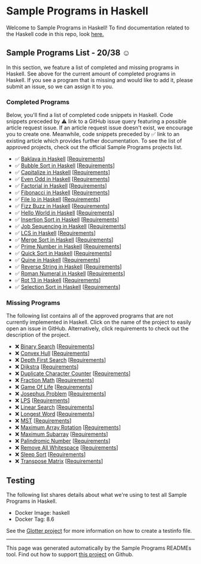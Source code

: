 # Sample Programs in Haskell

Welcome to Sample Programs in Haskell! To find documentation related to the Haskell code in this repo, look [here.](https://sampleprograms.io/languages/haskell)

## Sample Programs List - 20/38 :relaxed:

In this section, we feature a list of completed and missing programs in Haskell. See above for the current amount of completed programs in Haskell. If you see a program that is missing and would like to add it, please submit an issue, so we can assign it to you.

### Completed Programs

Below, you'll find a list of completed code snippets in Haskell. Code snippets preceded by :warning: link to a GitHub issue query featuring a possible article request issue. If an article request issue doesn't exist, we encourage you to create one. Meanwhile, code snippets preceded by :white_check_mark: link to an existing article which provides further documentation. To see the list of approved projects, check out the official Sample Programs projects list.

- :white_check_mark: [Baklava in Haskell](https://sampleprograms.io/projects/baklava/haskell) [[Requirements](https://sampleprograms.io/projects/baklava)]
- :white_check_mark: [Bubble Sort in Haskell](https://sampleprograms.io/projects/bubble-sort/haskell) [[Requirements](https://sampleprograms.io/projects/bubble-sort)]
- :white_check_mark: [Capitalize in Haskell](https://sampleprograms.io/projects/capitalize/haskell) [[Requirements](https://sampleprograms.io/projects/capitalize)]
- :white_check_mark: [Even Odd in Haskell](https://sampleprograms.io/projects/even-odd/haskell) [[Requirements](https://sampleprograms.io/projects/even-odd)]
- :white_check_mark: [Factorial in Haskell](https://sampleprograms.io/projects/factorial/haskell) [[Requirements](https://sampleprograms.io/projects/factorial)]
- :white_check_mark: [Fibonacci in Haskell](https://sampleprograms.io/projects/fibonacci/haskell) [[Requirements](https://sampleprograms.io/projects/fibonacci)]
- :white_check_mark: [File Io in Haskell](https://sampleprograms.io/projects/file-io/haskell) [[Requirements](https://sampleprograms.io/projects/file-io)]
- :white_check_mark: [Fizz Buzz in Haskell](https://sampleprograms.io/projects/fizz-buzz/haskell) [[Requirements](https://sampleprograms.io/projects/fizz-buzz)]
- :white_check_mark: [Hello World in Haskell](https://sampleprograms.io/projects/hello-world/haskell) [[Requirements](https://sampleprograms.io/projects/hello-world)]
- :white_check_mark: [Insertion Sort in Haskell](https://sampleprograms.io/projects/insertion-sort/haskell) [[Requirements](https://sampleprograms.io/projects/insertion-sort)]
- :white_check_mark: [Job Sequencing in Haskell](https://sampleprograms.io/projects/job-sequencing/haskell) [[Requirements](https://sampleprograms.io/projects/job-sequencing)]
- :white_check_mark: [LCS in Haskell](https://sampleprograms.io/projects/lcs/haskell) [[Requirements](https://sampleprograms.io/projects/lcs)]
- :white_check_mark: [Merge Sort in Haskell](https://sampleprograms.io/projects/merge-sort/haskell) [[Requirements](https://sampleprograms.io/projects/merge-sort)]
- :white_check_mark: [Prime Number in Haskell](https://sampleprograms.io/projects/prime-number/haskell) [[Requirements](https://sampleprograms.io/projects/prime-number)]
- :white_check_mark: [Quick Sort in Haskell](https://sampleprograms.io/projects/quick-sort/haskell) [[Requirements](https://sampleprograms.io/projects/quick-sort)]
- :white_check_mark: [Quine in Haskell](https://sampleprograms.io/projects/quine/haskell) [[Requirements](https://sampleprograms.io/projects/quine)]
- :white_check_mark: [Reverse String in Haskell](https://sampleprograms.io/projects/reverse-string/haskell) [[Requirements](https://sampleprograms.io/projects/reverse-string)]
- :white_check_mark: [Roman Numeral in Haskell](https://sampleprograms.io/projects/roman-numeral/haskell) [[Requirements](https://sampleprograms.io/projects/roman-numeral)]
- :white_check_mark: [Rot 13 in Haskell](https://sampleprograms.io/projects/rot-13/haskell) [[Requirements](https://sampleprograms.io/projects/rot-13)]
- :white_check_mark: [Selection Sort in Haskell](https://sampleprograms.io/projects/selection-sort/haskell) [[Requirements](https://sampleprograms.io/projects/selection-sort)]

### Missing Programs

The following list contains all of the approved programs that are not currently implemented in Haskell. Click on the name of the project to easily open an issue in GitHub. Alternatively, click requirements to check out the description of the project.

- :x: [Binary Search](https://github.com/TheRenegadeCoder/sample-programs/issues/new?assignees=&labels=enhancement&template=code-snippet-request.md&title=Add+Binary+Search+in+haskell) [[Requirements](https://sampleprograms.io/projects/binary-search)]
- :x: [Convex Hull](https://github.com/TheRenegadeCoder/sample-programs/issues/new?assignees=&labels=enhancement&template=code-snippet-request.md&title=Add+Convex+Hull+in+haskell) [[Requirements](https://sampleprograms.io/projects/convex-hull)]
- :x: [Depth First Search](https://github.com/TheRenegadeCoder/sample-programs/issues/new?assignees=&labels=enhancement&template=code-snippet-request.md&title=Add+Depth+First+Search+in+haskell) [[Requirements](https://sampleprograms.io/projects/depth-first-search)]
- :x: [Dijkstra](https://github.com/TheRenegadeCoder/sample-programs/issues/new?assignees=&labels=enhancement&template=code-snippet-request.md&title=Add+Dijkstra+in+haskell) [[Requirements](https://sampleprograms.io/projects/dijkstra)]
- :x: [Duplicate Character Counter](https://github.com/TheRenegadeCoder/sample-programs/issues/new?assignees=&labels=enhancement&template=code-snippet-request.md&title=Add+Duplicate+Character+Counter+in+haskell) [[Requirements](https://sampleprograms.io/projects/duplicate-character-counter)]
- :x: [Fraction Math](https://github.com/TheRenegadeCoder/sample-programs/issues/new?assignees=&labels=enhancement&template=code-snippet-request.md&title=Add+Fraction+Math+in+haskell) [[Requirements](https://sampleprograms.io/projects/fraction-math)]
- :x: [Game Of Life](https://github.com/TheRenegadeCoder/sample-programs/issues/new?assignees=&labels=enhancement&template=code-snippet-request.md&title=Add+Game+Of+Life+in+haskell) [[Requirements](https://sampleprograms.io/projects/game-of-life)]
- :x: [Josephus Problem](https://github.com/TheRenegadeCoder/sample-programs/issues/new?assignees=&labels=enhancement&template=code-snippet-request.md&title=Add+Josephus+Problem+in+haskell) [[Requirements](https://sampleprograms.io/projects/josephus-problem)]
- :x: [LPS](https://github.com/TheRenegadeCoder/sample-programs/issues/new?assignees=&labels=enhancement&template=code-snippet-request.md&title=Add+LPS+in+haskell) [[Requirements](https://sampleprograms.io/projects/lps)]
- :x: [Linear Search](https://github.com/TheRenegadeCoder/sample-programs/issues/new?assignees=&labels=enhancement&template=code-snippet-request.md&title=Add+Linear+Search+in+haskell) [[Requirements](https://sampleprograms.io/projects/linear-search)]
- :x: [Longest Word](https://github.com/TheRenegadeCoder/sample-programs/issues/new?assignees=&labels=enhancement&template=code-snippet-request.md&title=Add+Longest+Word+in+haskell) [[Requirements](https://sampleprograms.io/projects/longest-word)]
- :x: [MST](https://github.com/TheRenegadeCoder/sample-programs/issues/new?assignees=&labels=enhancement&template=code-snippet-request.md&title=Add+MST+in+haskell) [[Requirements](https://sampleprograms.io/projects/mst)]
- :x: [Maximum Array Rotation](https://github.com/TheRenegadeCoder/sample-programs/issues/new?assignees=&labels=enhancement&template=code-snippet-request.md&title=Add+Maximum+Array+Rotation+in+haskell) [[Requirements](https://sampleprograms.io/projects/maximum-array-rotation)]
- :x: [Maximum Subarray](https://github.com/TheRenegadeCoder/sample-programs/issues/new?assignees=&labels=enhancement&template=code-snippet-request.md&title=Add+Maximum+Subarray+in+haskell) [[Requirements](https://sampleprograms.io/projects/maximum-subarray)]
- :x: [Palindromic Number](https://github.com/TheRenegadeCoder/sample-programs/issues/new?assignees=&labels=enhancement&template=code-snippet-request.md&title=Add+Palindromic+Number+in+haskell) [[Requirements](https://sampleprograms.io/projects/palindromic-number)]
- :x: [Remove All Whitespace](https://github.com/TheRenegadeCoder/sample-programs/issues/new?assignees=&labels=enhancement&template=code-snippet-request.md&title=Add+Remove+All+Whitespace+in+haskell) [[Requirements](https://sampleprograms.io/projects/remove-all-whitespace)]
- :x: [Sleep Sort](https://github.com/TheRenegadeCoder/sample-programs/issues/new?assignees=&labels=enhancement&template=code-snippet-request.md&title=Add+Sleep+Sort+in+haskell) [[Requirements](https://sampleprograms.io/projects/sleep-sort)]
- :x: [Transpose Matrix](https://github.com/TheRenegadeCoder/sample-programs/issues/new?assignees=&labels=enhancement&template=code-snippet-request.md&title=Add+Transpose+Matrix+in+haskell) [[Requirements](https://sampleprograms.io/projects/transpose-matrix)]

## Testing

The following list shares details about what we're using to test all Sample Programs in Haskell.

- Docker Image: haskell
- Docker Tag: 8.6

See the [Glotter project](https://github.com/auroq/glotter) for more information on how to create a testinfo file.

---

This page was generated automatically by the Sample Programs READMEs tool. Find out how to support [this project](https://github.com/TheRenegadeCoder/sample-programs-readmes) on Github.